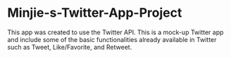 # Minjie-s-Twitter-App-Project
This app was created to use the Twitter API. This is a mock-up Twitter app and include some of the basic functionalities already available in Twitter such as Tweet, Like/Favorite, and Retweet.
